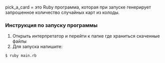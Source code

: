 pick_a_card = это Ruby программа, которая при запуске генерирует запрошенное количество случайных карт из колоды.

### Инструкция по запуску программы
1. Открыть интерпретатор и перейти к папке где храниться скаченные файлы
2. Для запуска напишите:

```sh
$ ruby main.rb
```
